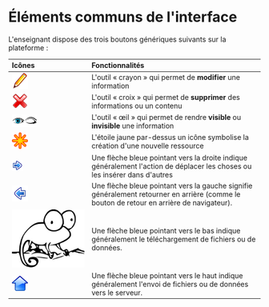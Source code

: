 # Éléments communs de l'interface

L'enseignant dispose des trois boutons génériques suivants sur la plateforme :

| Icônes | Fonctionnalités |
| :--- | :--- |
| ![](../../.gitbook/assets/graficos2%20%285%29.png) | L'outil « crayon » qui permet de **modifier** une information |
| ![](../../.gitbook/assets/graficos24.png) | L'outil « croix » qui permet de **supprimer** des informations ou un contenu |
| ![](../../.gitbook/assets/visible.png)![](../../.gitbook/assets/invisible.png) | L'outil « œil » qui permet de rendre **visible** ou **invisible** une information |
| ![](../../.gitbook/assets/create.png) | L'étoile jaune par-dessus un icône symbolise la création d'une nouvelle ressource |
| ![](../../.gitbook/assets/graphics129%20%285%29.png) | Une flèche bleue pointant vers la droite indique généralement l'action de déplacer les choses ou les insérer dans d'autres |
| ![](../../.gitbook/assets/graphics250.png) | Une flèche bleue pointant vers la gauche signifie généralement retourner en arrière \(comme le bouton de retour en arrière de navigateur\). |
| ![](../../.gitbook/assets/image7%20%281%29.png) | Une flèche bleue pointant vers le bas indique généralement le téléchargement de fichiers ou de données. |
| ![](../../.gitbook/assets/up.png) | Une flèche bleue pointant vers le haut indique généralement l'envoi de fichiers ou de données vers le serveur. |

